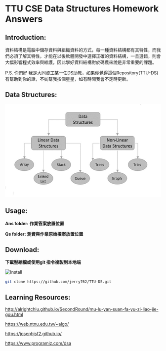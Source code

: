 # TTU CSE Data Structures Homework Answers

## Introduction:

資料結構是電腦中儲存資料與組織資料的方式，每一種資料結構都有其特性，而我們必須了解其特性，才能在以後軟體開發中選擇正確的資料結構，一旦選錯，則會大幅影響程式效率與維護，因此學好資料結構對於碼農來說是非常重要的課題。

P.S. 你們好 我是大同資工某一任DS助教，如果你覺得這個Repository(TTU-DS)有幫助到你的話，不妨幫我按個星星，如有時間我會不定時更新。

## Data Structures:

<img src="data/1.jpg" height="300" />  


## Usage:

**Ans folder: 作業答案放置位置**  

**Qs folder: 測資與作業原始檔案放置位置**  

## Download:

**下載壓縮檔或使用git 指令複製到本地端**  

<img src="https://i.imgur.com/WhgAcOv.png" alt="Install" width="400"/>

```sh
git clone https://github.com/jerry762/TTU-DS.git
```

## Learning Resources:

<http://alrightchiu.github.io/SecondRound/mu-lu-yan-suan-fa-yu-zi-liao-jie-gou.html>  

<https://web.ntnu.edu.tw/~algo/>

<https://josephjsf2.github.io/>

<https://www.programiz.com/dsa>
